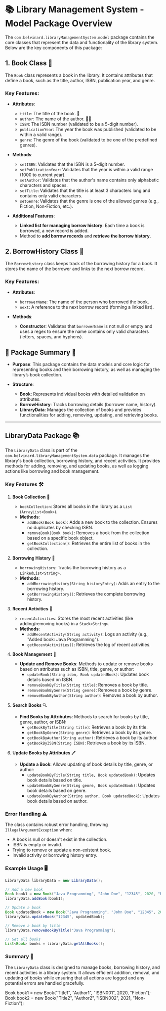 # 📚 Library Management System - Model Package Overview

The `com.belvinard.libraryManagementSystem.model` package contains the core classes that represent the data and functionality of the library system. Below are the key components of this package:

## 1. Book Class 📖

The `Book` class represents a book in the library. It contains attributes that define a book, such as the title, author, ISBN, publication year, and genre.

### Key Features:
- **Attributes**:
  - `title`: The title of the book. 📖
  - `author`: The name of the author. 🧑‍🏫
  - `ISBN`: The ISBN number (validated to be a 5-digit number).
  - `publicationYear`: The year the book was published (validated to be within a valid range).
  - `genre`: The genre of the book (validated to be one of the predefined genres).

- **Methods**:
  - `setISBN`: Validates that the ISBN is a 5-digit number.
  - `setPublicationYear`: Validates that the year is within a valid range (1000 to current year).
  - `setAuthor`: Validates that the author's name contains only alphabetic characters and spaces.
  - `setTitle`: Validates that the title is at least 3 characters long and contains only valid characters.
  - `setGenre`: Validates that the genre is one of the allowed genres (e.g., Fiction, Non-Fiction, etc.).

- **Additional Features**:
  - **Linked list for managing borrow history**: Each time a book is borrowed, a new record is added.
  - Method to **add borrow records** and **retrieve the borrow history**.


## 2. BorrowHistory Class 🧾

The `BorrowHistory` class keeps track of the borrowing history for a book. It stores the name of the borrower and links to the next borrow record.

### Key Features:
- **Attributes**:
  - `borrowerName`: The name of the person who borrowed the book.
  - `next`: A reference to the next borrow record (forming a linked list).

- **Methods**:
  - **Constructor**: Validates that `borrowerName` is not null or empty and uses a regex to ensure the name contains only valid characters (letters, spaces, and hyphens).


## 📁 Package Summary 📁

- **Purpose**: This package contains the data models and core logic for representing books and their borrowing history, as well as managing the library’s book collection.

- **Structure**:
  - **Book**: Represents individual books with detailed validation on attributes.
  - **BorrowHistory**: Tracks borrowing details (borrower name, history).
  - **LibraryData**: Manages the collection of books and provides functionalities for adding, removing, updating, and retrieving books.

---

## LibraryData Package 📚

The `LibraryData` class is part of the `com.belvinard.libraryManagementSystem.data` package. It manages the library's book collection, borrowing history, and recent activities. It provides methods for adding, removing, and updating books, as well as logging actions like borrowing and book management.

### Key Features 🛠️

1. **Book Collection** 📖  
   - `bookCollection`: Stores all books in the library as a `List` (`ArrayList<Book>`).
   - **Methods**:
     - `addBook(Book book)`: Adds a new book to the collection. Ensures no duplicates by checking ISBN.
     - `removeBook(Book book)`: Removes a book from the collection based on a specific book object.
     - `getBookCollection()`: Retrieves the entire list of books in the collection.

2. **Borrowing History** 📜  
   - `borrowingHistory`: Tracks the borrowing history as a `LinkedList<String>`.
   - **Methods**:
     - `addBorrowingHistory(String historyEntry)`: Adds an entry to the borrowing history.
     - `getBorrowingHistory()`: Retrieves the complete borrowing history.

3. **Recent Activities** 📝  
   - `recentActivities`: Stores the most recent activities (like adding/removing books) in a `Stack<String>`.
   - **Methods**:
     - `addRecentActivity(String activity)`: Logs an activity (e.g., "Added book: Java Programming").
     - `getRecentActivities()`: Retrieves the log of recent activities.

4. **Book Management** 🔧  
   - **Update and Remove Books**: Methods to update or remove books based on attributes such as ISBN, title, genre, or author:
     - `updateBook(String isbn, Book updatedBook)`: Updates book details based on ISBN.
     - `removeBookByTitle(String title)`: Removes a book by title.
     - `removeBookByGenre(String genre)`: Removes a book by genre.
     - `removeBookByAuthor(String author)`: Removes a book by author.

5. **Search Books** 🔍  
   - **Find Books by Attributes**: Methods to search for books by title, genre, author, or ISBN:
     - `getBookByTitle(String title)`: Retrieves a book by its title.
     - `getBookByGenre(String genre)`: Retrieves a book by its genre.
     - `getBookByAuthor(String author)`: Retrieves a book by its author.
     - `getBookByISBN(String ISBN)`: Retrieves a book by its ISBN.

6. **Update Books by Attributes** 🖊️  
   - **Update a Book**: Allows updating of book details by title, genre, or author:
     - `updateBookByTitle(String title, Book updatedBook)`: Updates book details based on title.
     - `updateBookByGenre(String genre, Book updatedBook)`: Updates book details based on genre.
     - `updateBookByAuthor(String author, Book updatedBook)`: Updates book details based on author.

### Error Handling ⚠️
The class contains robust error handling, throwing `IllegalArgumentException` when:
- A book is null or doesn't exist in the collection.
- ISBN is empty or invalid.
- Trying to remove or update a non-existent book.
- Invalid activity or borrowing history entry.

### Example Usage 🖥️

```java
LibraryData libraryData = new LibraryData();

// Add a new book
Book book1 = new Book("Java Programming", "John Doe", "12345", 2020, "Programming");
libraryData.addBook(book1);

// Update a book
Book updatedBook = new Book("Java Programming", "John Doe", "12345", 2023, "Programming");
libraryData.updateBook("12345", updatedBook);

// Remove a book by title
libraryData.removeBookByTitle("Java Programming");

// Get all books
List<Book> books = libraryData.getAllBooks();
```

### Summary 📑

The `LibraryData` class is designed to manage books, borrowing history, and recent activities in a library system. It allows efficient addition, removal, and updating of books while ensuring that all actions are logged and any potential errors are handled gracefully.



Book book1 = new Book("Title1", "Author1", "ISBN001", 2020, "Fiction");
        Book book2 = new Book("Title2", "Author2", "ISBN002", 2021, "Non-Fiction");